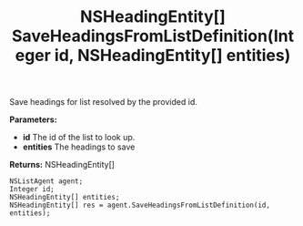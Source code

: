﻿---
uid: crmscript_ref_NSListAgent_SaveHeadingsFromListDefinition
title: NSHeadingEntity[] SaveHeadingsFromListDefinition(Integer id, NSHeadingEntity[] entities)
intellisense: NSListAgent.SaveHeadingsFromListDefinition
keywords: NSListAgent, SaveHeadingsFromListDefinition
so.topic: reference
---

Save headings for list resolved by the provided id.

**Parameters:**
 - **id** The id of the list to look up.
 - **entities** The headings to save

**Returns:** NSHeadingEntity[]

```crmscript
NSListAgent agent;
Integer id;
NSHeadingEntity[] entities;
NSHeadingEntity[] res = agent.SaveHeadingsFromListDefinition(id, entities);
```

